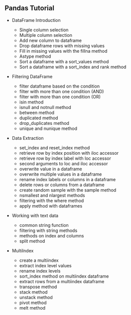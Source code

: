 ## Pandas Tutorial

* DataFrame Introduction
  * Single column selection
  * Multiple column selection
  * Add new column to dataframe
  * Drop dataframe rows with missing values
  * Fill in missing values with the fillna method
  * Astype method
  * Sort a dataframe with a sort_values method
  * Sort a dataframe with a sort_index and rank method

* Filtering DataFrame
  * filter dataframe based on the condition
  * filter with more than one condition (AND)
  * filter with more than one condition (OR)
  * isin method
  * isnull and notnull method
  * between method
  * duplicated method
  * drop_duplicates method
  * unique and nunique method

* Data Extraction
  * set_index and reset_index method
  * retrieve row by index position with iloc accessor
  * retrieve row by index label with loc accessor
  * second arguments to loc and iloc accessor
  * overwrite value in a dataframe
  * overwrite multiple values in a dataframe
  * rename index labels or columns in a dataframe
  * delete rows or columns from a dataframe
  * create random sample with the sample method
  * nsmallest and nlargest methods
  * filtering with the where method
  * apply method with dataframes

* Working with text data
  * common string function
  * filtering with string methods
  * methods on index and columns
  * split method

* MultiIndex
  * create a multiindex
  * extract index level values
  * rename index levels
  * sort_index method on multiindex dataframe
  * extract rows from a multiindex dataframe
  * transpose method
  * stack method
  * unstack method
  * pivot method
  * melt method
